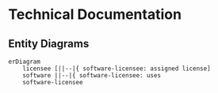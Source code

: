# Technical Documentation

## Entity Diagrams

```mermaid
erDiagram
    licensee [||--|{ software-licensee: assigned license]
    software ||--|{ software-licensee: uses
    software-licensee
```
